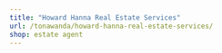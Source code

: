 ```yaml
---
title: "Howard Hanna Real Estate Services"
url: /tonawanda/howard-hanna-real-estate-services/
shop: estate agent
---
```

